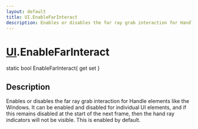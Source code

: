 ```yaml
---
layout: default
title: UI.EnableFarInteract
description: Enables or disables the far ray grab interaction for Handle elements like the Windows. It can be enabled and disabled for individual UI elements, and if this remains disabled at the start of the next frame, then the hand ray indicators will not be visible. This is enabled by default.
---
```

# [UI]({{site.url}}/Pages/Reference/UI.html).EnableFarInteract

<div class='signature' markdown='1'>
static bool EnableFarInteract{ get set }
</div>

## Description
Enables or disables the far ray grab interaction for
Handle elements like the Windows. It can be enabled and disabled
for individual UI elements, and if this remains disabled at the
start of the next frame, then the hand ray indicators will not be
visible. This is enabled by default.

